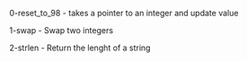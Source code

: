 0-reset_to_98 - takes a pointer to an integer and update value

1-swap - Swap two integers

2-strlen - Return the lenght of a string